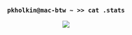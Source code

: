 <div align="center">

  ### `pkholkin@mac-btw ~ >> cat .stats`
  
</div>
<div align="center">
  <img src="https://github-readme-stats.vercel.app/api/top-langs/?username=Xpaul6&layout=compact&theme=github_dark" />
</div>

<!--
**Xpaul6/Xpaul6** is a ✨ _special_ ✨ repository because its `README.md` (this file) appears on your GitHub profile.

Here are some ideas to get you started:

- 🔭 I’m currently working on ...
- 🌱 I’m currently learning ...
- 👯 I’m looking to collaborate on ...
- 🤔 I’m looking for help with ...
- 💬 Ask me about ...
- 📫 How to reach me: ...
- 😄 Pronouns: ...
- ⚡ Fun fact: ...
-->
